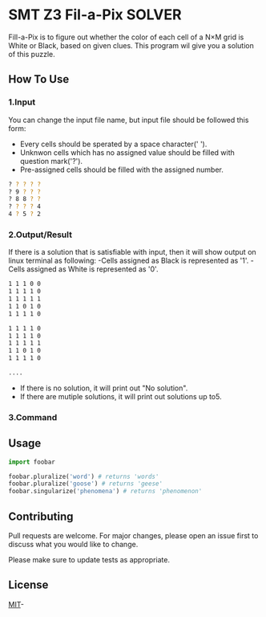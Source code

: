 # SMT Z3 Fil-a-Pix SOLVER

Fill-a-Pix is to figure out whether the color of each cell of a N×M grid is White or Black, based on given clues. This program wil give you a solution of this puzzle.

## How To Use

### 1.Input
You can change the input file name, but input file should be followed this form:
- Every cells should be sperated by a space character(' '). 
- Unknwon cells which has no assigned value should be filled with question mark('?').
- Pre-assigned cells should be filled with the assigned number.

```bash
? ? ? ? ?
? 9 ? ? ?
? 8 8 ? ?
? ? ? ? 4
4 ? 5 ? 2
```

### 2.Output/Result
If there is a solution that is satisfiable with input, 
then it will show output on linux terminal as following:
-Cells assigned as Black is represented as '1'.
-Cells assigned as White is represented as '0'.

```bash
1 1 1 0 0
1 1 1 1 0
1 1 1 1 1
1 1 0 1 0
1 1 1 1 0

1 1 1 1 0
1 1 1 1 0
1 1 1 1 1
1 1 0 1 0
1 1 1 1 0

....
```
- If there is no solution, it will print out "No solution".
- If there are mutiple solutions, it will print out solutions up to5.

### 3.Command



## Usage

```python
import foobar

foobar.pluralize('word') # returns 'words'
foobar.pluralize('goose') # returns 'geese'
foobar.singularize('phenomena') # returns 'phenomenon'
```

## Contributing
Pull requests are welcome. For major changes, please open an issue first to discuss what you would like to change.

Please make sure to update tests as appropriate.

## License
[MIT](https://choosealicense.com/licenses/mit/)-
